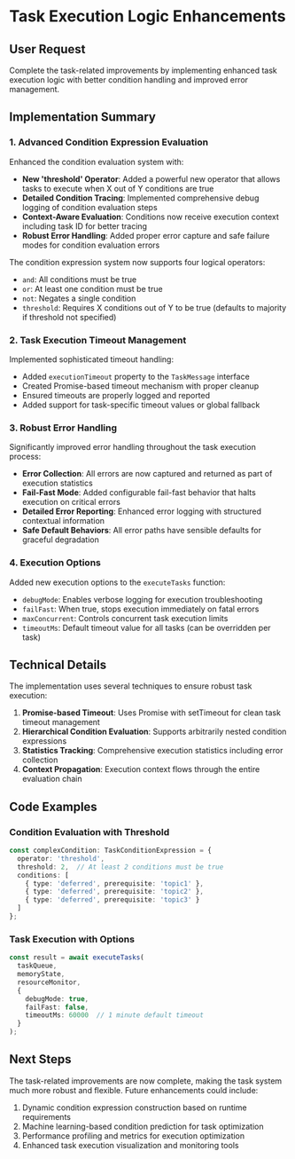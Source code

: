 # Task Execution Logic Enhancements

## User Request
Complete the task-related improvements by implementing enhanced task execution logic with better condition handling and improved error management.

## Implementation Summary

### 1. Advanced Condition Expression Evaluation

Enhanced the condition evaluation system with:

- **New 'threshold' Operator**: Added a powerful new operator that allows tasks to execute when X out of Y conditions are true
- **Detailed Condition Tracing**: Implemented comprehensive debug logging of condition evaluation steps
- **Context-Aware Evaluation**: Conditions now receive execution context including task ID for better tracing
- **Robust Error Handling**: Added proper error capture and safe failure modes for condition evaluation errors

The condition expression system now supports four logical operators:
- `and`: All conditions must be true
- `or`: At least one condition must be true
- `not`: Negates a single condition
- `threshold`: Requires X conditions out of Y to be true (defaults to majority if threshold not specified)

### 2. Task Execution Timeout Management

Implemented sophisticated timeout handling:

- Added `executionTimeout` property to the `TaskMessage` interface
- Created Promise-based timeout mechanism with proper cleanup
- Ensured timeouts are properly logged and reported
- Added support for task-specific timeout values or global fallback

### 3. Robust Error Handling

Significantly improved error handling throughout the task execution process:

- **Error Collection**: All errors are now captured and returned as part of execution statistics
- **Fail-Fast Mode**: Added configurable fail-fast behavior that halts execution on critical errors
- **Detailed Error Reporting**: Enhanced error logging with structured contextual information
- **Safe Default Behaviors**: All error paths have sensible defaults for graceful degradation

### 4. Execution Options

Added new execution options to the `executeTasks` function:

- `debugMode`: Enables verbose logging for execution troubleshooting
- `failFast`: When true, stops execution immediately on fatal errors
- `maxConcurrent`: Controls concurrent task execution limits
- `timeoutMs`: Default timeout value for all tasks (can be overridden per task)

## Technical Details

The implementation uses several techniques to ensure robust task execution:

1. **Promise-based Timeout**: Uses Promise with setTimeout for clean task timeout management
2. **Hierarchical Condition Evaluation**: Supports arbitrarily nested condition expressions
3. **Statistics Tracking**: Comprehensive execution statistics including error collection
4. **Context Propagation**: Execution context flows through the entire evaluation chain

## Code Examples

### Condition Evaluation with Threshold

```typescript
const complexCondition: TaskConditionExpression = {
  operator: 'threshold',
  threshold: 2,  // At least 2 conditions must be true
  conditions: [
    { type: 'deferred', prerequisite: 'topic1' },
    { type: 'deferred', prerequisite: 'topic2' },
    { type: 'deferred', prerequisite: 'topic3' }
  ]
};
```

### Task Execution with Options

```typescript
const result = await executeTasks(
  taskQueue,
  memoryState,
  resourceMonitor,
  {
    debugMode: true,
    failFast: false,
    timeoutMs: 60000  // 1 minute default timeout
  }
);
```

## Next Steps

The task-related improvements are now complete, making the task system much more robust and flexible. Future enhancements could include:

1. Dynamic condition expression construction based on runtime requirements
2. Machine learning-based condition prediction for task optimization
3. Performance profiling and metrics for execution optimization
4. Enhanced task execution visualization and monitoring tools
